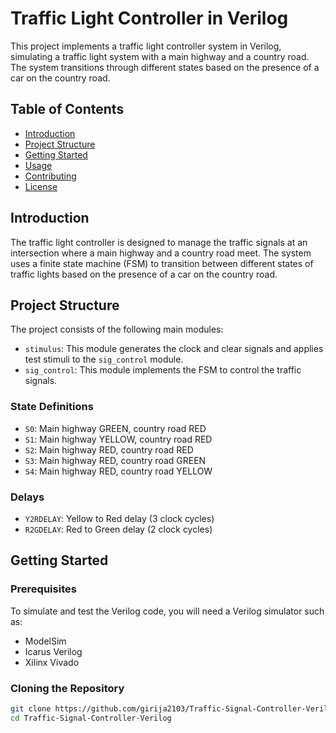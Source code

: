 # Traffic Light Controller in Verilog

This project implements a traffic light controller system in Verilog, simulating a traffic light system with a main highway and a country road. The system transitions through different states based on the presence of a car on the country road.

## Table of Contents

- [Introduction](#introduction)
- [Project Structure](#project-structure)
- [Getting Started](#getting-started)
- [Usage](#usage)
- [Contributing](#contributing)
- [License](#license)

## Introduction

The traffic light controller is designed to manage the traffic signals at an intersection where a main highway and a country road meet. The system uses a finite state machine (FSM) to transition between different states of traffic lights based on the presence of a car on the country road.

## Project Structure

The project consists of the following main modules:

- `stimulus`: This module generates the clock and clear signals and applies test stimuli to the `sig_control` module.
- `sig_control`: This module implements the FSM to control the traffic signals.

### State Definitions

- `S0`: Main highway GREEN, country road RED
- `S1`: Main highway YELLOW, country road RED
- `S2`: Main highway RED, country road RED
- `S3`: Main highway RED, country road GREEN
- `S4`: Main highway RED, country road YELLOW

### Delays

- `Y2RDELAY`: Yellow to Red delay (3 clock cycles)
- `R2GDELAY`: Red to Green delay (2 clock cycles)

## Getting Started

### Prerequisites

To simulate and test the Verilog code, you will need a Verilog simulator such as:

- ModelSim
- Icarus Verilog
- Xilinx Vivado

### Cloning the Repository

```bash
git clone https://github.com/girija2103/Traffic-Signal-Controller-Verilog.git
cd Traffic-Signal-Controller-Verilog
